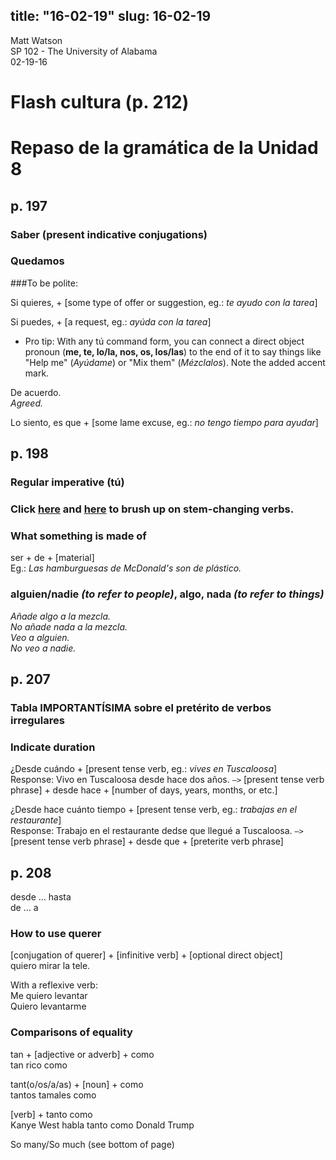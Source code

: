title: "16-02-19"
slug: 16-02-19
---
Matt Watson  
SP 102 - The University of Alabama  
02-19-16 

# Flash cultura (p. 212)

# Repaso de la gramática de la Unidad 8

## p. 197

### Saber (present indicative conjugations)

### Quedamos

###To be polite:

Si quieres, + [some type of offer or suggestion, eg.: *te ayudo con la tarea*]

Si puedes, + [a request, eg.: *ayúda con la tarea*]

- Pro tip: With any tú command form, you can connect a direct object pronoun (**me, te, lo/la, nos, os, los/las**) to the end of it to say things like "Help me" (*Ayúdame*) or "Mix them" (*Mézclalos*). Note the added accent mark.

De acuerdo.  
*Agreed.*

Lo siento, es que + [some lame excuse, eg.: *no tengo tiempo para ayudar*]

## p. 198

### Regular imperative (tú)

### Click [here](http://www.studyspanish.com/lessons/stemue.htm) and [here](http://www.studyspanish.com/lessons/stemie.htm) to brush up on stem-changing verbs.

### What something is made of

ser + de + [material]  
Eg.: *Las hamburguesas de McDonald's son de plástico.*

### alguien/nadie *(to refer to people)*, algo, nada *(to refer to things)*  

*Añade algo a la mezcla.*  
*No añade nada a la mezcla.*  
*Veo a alguien.*  
*No veo a nadie.*  

## p. 207

### Tabla IMPORTANTÍSIMA sobre el pretérito de verbos irregulares

### Indicate duration

¿Desde cuándo + [present tense verb, eg.: *vives en Tuscaloosa*]  
Response: Vivo en Tuscaloosa desde hace dos años. `—>` [present tense verb phrase] + desde hace + [number of days, years, months, or etc.]

¿Desde hace cuánto tiempo + [present tense verb, eg.: *trabajas en el restaurante*]  
Response: Trabajo en el restaurante dedse que llegué a Tuscaloosa. `—>` [present tense verb phrase] + desde que + [preterite verb phrase]

## p. 208

desde ... hasta  
de ... a

### How to use querer

[conjugation of querer] + [infinitive verb] + [optional direct object]  
quiero mirar la tele.

With a reflexive verb:  
Me quiero     levantar  
Quiero     levantarme

### Comparisons of equality

tan + [adjective or adverb] + como  
tan     rico     como

tant(o/os/a/as) + [noun] + como  
tantos     tamales     como

[verb] + tanto como  
Kanye West     habla     tanto como     Donald Trump

So many/So much (see bottom of page)